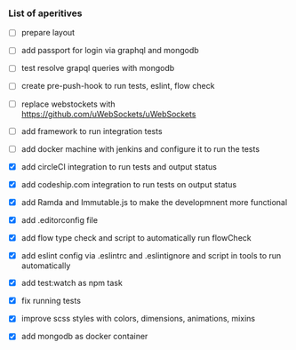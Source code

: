 ### List of aperitives

- [ ] prepare layout
- [ ] add passport for login via graphql and mongodb
- [ ] test resolve grapql queries with mongodb
- [ ] create pre-push-hook to run tests, eslint, flow check
- [ ] replace webstockets with https://github.com/uWebSockets/uWebSockets
- [ ] add framework to run integration tests
- [ ] add docker machine with jenkins and configure it to run the tests
- [x] add circleCI integration to run tests and output status
- [x] add codeship.com integration to run tests on output status
- [x] add Ramda and Immutable.js to make the developmnent more functional
- [x] add .editorconfig file
- [x] add flow type check and script to automatically run flowCheck
- [x] add eslint config via .eslintrc and .eslintignore and script in tools to run automatically
- [x] add test:watch as npm task
- [x] fix running tests
- [x] improve scss styles with colors, dimensions, animations, mixins
- [x] add mongodb as docker container


